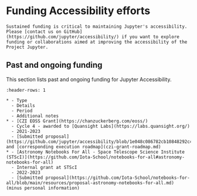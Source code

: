 # Funding Accessibility efforts

```{note}
Sustained funding is critical to maintaining Jupyter's accessibility.
Please [contact us on GitHub](https://github.com/jupyter/accessibility/) if you want to explore funding or collaborations aimed at improving the accessibility of the Project Jupyter.
```

## Past and ongoing funding

This section lists past and ongoing funding for Jupyter Accessibility.

```{list-table} Jupyter Accessibility funding
:header-rows: 1

* - Type
  - Details
  - Period
  - Additional notes
* - [CZI EOSS Grant](https://chanzuckerberg.com/eoss/)
  - Cycle 4 - awarded to [Quansight Labs](https://labs.quansight.org/)
  - 2021-2023
  - [Submitted proposal](https://github.com/jupyter/accessibility/blob/1e048c086782cb10848292c4befbe09019853f96/docs/funding/Inclusive_and_Accessible_Scientific_Computing_in_Jupyter_Ecosystem_SUBMITTED_PROPOSAL.pdf) and [corresponding execution roadmap](czi-grant-roadmap.md)
* - [Astronomy Notebooks For All - Space Telescope Science Institute (STScI)](https://github.com/Iota-School/notebooks-for-all#astronomy-notebooks-for-all)
  - Internal grant at STScI
  - 2022-2023
  - [Submitted proposal](https://github.com/Iota-School/notebooks-for-all/blob/main/resources/proposal-astronomy-notebooks-for-all.md) (minus personal information)
```
